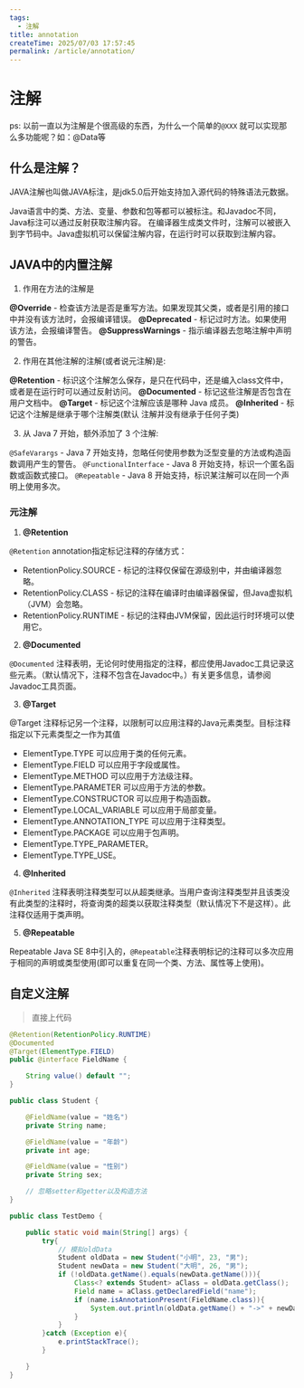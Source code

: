 ```yaml
---
tags:
  - 注解
title: annotation
createTime: 2025/07/03 17:57:45
permalink: /article/annotation/
---
```


# 注解

ps: 以前一直以为注解是个很高级的东西，为什么一个简单的`@XXX` 就可以实现那么多功能呢？如：@Data等

## 什么是注解？
JAVA注解也叫做JAVA标注，是jdk5.0后开始支持加入源代码的特殊语法元数据。

Java语言中的类、方法、变量、参数和包等都可以被标注。和Javadoc不同，Java标注可以通过反射获取注解内容。
在编译器生成类文件时，注解可以被嵌入到字节码中。Java虚拟机可以保留注解内容，在运行时可以获取到注解内容。


## JAVA中的内置注解
1. 作用在方法的注解是

**@Override** - 检查该方法是否是重写方法。如果发现其父类，或者是引用的接口中并没有该方法时，会报编译错误。
**@Deprecated** - 标记过时方法。如果使用该方法，会报编译警告。
**@SuppressWarnings** - 指示编译器去忽略注解中声明的警告。

2. 作用在其他注解的注解(或者说元注解)是:

**@Retention** - 标识这个注解怎么保存，是只在代码中，还是编入class文件中，或者是在运行时可以通过反射访问。
**@Documented** - 标记这些注解是否包含在用户文档中。
**@Target** - 标记这个注解应该是哪种 Java 成员。
**@Inherited** - 标记这个注解是继承于哪个注解类(默认 注解并没有继承于任何子类)

3. 从 Java 7 开始，额外添加了 3 个注解:

`@SafeVarargs` - Java 7 开始支持，忽略任何使用参数为泛型变量的方法或构造函数调用产生的警告。
`@FunctionalInterface` - Java 8 开始支持，标识一个匿名函数或函数式接口。
`@Repeatable` - Java 8 开始支持，标识某注解可以在同一个声明上使用多次。
### 元注解
1. **@Retention**

`@Retention` annotation指定标记注释的存储方式：

- RetentionPolicy.SOURCE - 标记的注释仅保留在源级别中，并由编译器忽略。
- RetentionPolicy.CLASS - 标记的注释在编译时由编译器保留，但Java虚拟机（JVM）会忽略。
- RetentionPolicy.RUNTIME - 标记的注释由JVM保留，因此运行时环境可以使用它。
2. **@Documented**

`@Documented` 注释表明，无论何时使用指定的注释，都应使用Javadoc工具记录这些元素。（默认情况下，注释不包含在Javadoc中。）有关更多信息，请参阅 Javadoc工具页面。

3. **@Target**

@Target 注释标记另一个注释，以限制可以应用注释的Java元素类型。目标注释指定以下元素类型之一作为其值

- ElementType.TYPE 可以应用于类的任何元素。
- ElementType.FIELD 可以应用于字段或属性。
- ElementType.METHOD 可以应用于方法级注释。
- ElementType.PARAMETER 可以应用于方法的参数。
- ElementType.CONSTRUCTOR 可以应用于构造函数。
- ElementType.LOCAL_VARIABLE 可以应用于局部变量。
- ElementType.ANNOTATION_TYPE 可以应用于注释类型。
- ElementType.PACKAGE 可以应用于包声明。
- ElementType.TYPE_PARAMETER。
- ElementType.TYPE_USE。

4. **@Inherited**

`@Inherited` 注释表明注释类型可以从超类继承。当用户查询注释类型并且该类没有此类型的注释时，将查询类的超类以获取注释类型（默认情况下不是这样）。此注释仅适用于类声明。

5. **@Repeatable**

Repeatable Java SE 8中引入的，`@Repeatable`注释表明标记的注释可以多次应用于相同的声明或类型使用(即可以重复在同一个类、方法、属性等上使用)。


## 自定义注解

> 直接上代码

```java
@Retention(RetentionPolicy.RUNTIME)
@Documented
@Target(ElementType.FIELD)
public @interface FieldName {

    String value() default "";
}
```

```java
public class Student {

    @FieldName(value = "姓名")
    private String name;

    @FieldName(value = "年龄")
    private int age;

    @FieldName(value = "性别")
    private String sex;

    // 忽略setter和getter以及构造方法
}
```

```java
public class TestDemo {

    public static void main(String[] args) {
        try{
            // 模拟oldData
            Student oldData = new Student("小明", 23, "男");
            Student newData = new Student("大明", 26, "男");
            if (!oldData.getName().equals(newData.getName())){
                Class<? extends Student> aClass = oldData.getClass();
                Field name = aClass.getDeclaredField("name");
                if (name.isAnnotationPresent(FieldName.class)){
                    System.out.println(oldData.getName() + "->" + newData.getName());
                }
            }
        }catch (Exception e){
            e.printStackTrace();
        }

    }
}
```

